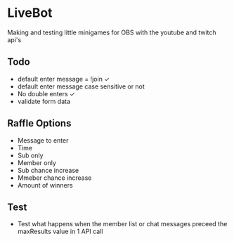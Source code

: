 # LiveBot
 Making and testing little minigames for OBS with the youtube and twitch api's

## Todo
- default enter message = !join ✓
- default enter message case sensitive or not
- No double enters ✓
- validate form data

## Raffle Options
- Message to enter
- Time
- Sub only
- Member only
- Sub chance increase
- Mmeber chance increase
- Amount of winners

## Test
- Test what happens when the member list or chat messages preceed the maxResults value in 1 API call
